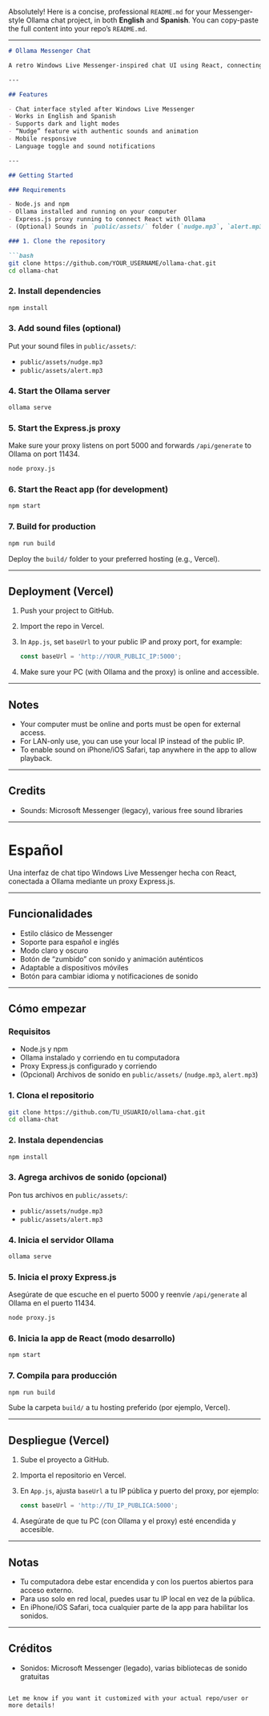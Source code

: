 Absolutely! Here is a concise, professional `README.md` for your Messenger-style Ollama chat project, in both **English** and **Spanish**. You can copy-paste the full content into your repo’s `README.md`.

---

````markdown
# Ollama Messenger Chat

A retro Windows Live Messenger-inspired chat UI using React, connecting to a local Ollama server via an Express.js proxy.

---

## Features

- Chat interface styled after Windows Live Messenger
- Works in English and Spanish
- Supports dark and light modes
- “Nudge” feature with authentic sounds and animation
- Mobile responsive
- Language toggle and sound notifications

---

## Getting Started

### Requirements

- Node.js and npm
- Ollama installed and running on your computer
- Express.js proxy running to connect React with Ollama
- (Optional) Sounds in `public/assets/` folder (`nudge.mp3`, `alert.mp3`)

### 1. Clone the repository

```bash
git clone https://github.com/YOUR_USERNAME/ollama-chat.git
cd ollama-chat
````

### 2. Install dependencies

```bash
npm install
```

### 3. Add sound files (optional)

Put your sound files in `public/assets/`:

* `public/assets/nudge.mp3`
* `public/assets/alert.mp3`

### 4. Start the Ollama server

```bash
ollama serve
```

### 5. Start the Express.js proxy

Make sure your proxy listens on port 5000 and forwards `/api/generate` to Ollama on port 11434.

```bash
node proxy.js
```

### 6. Start the React app (for development)

```bash
npm start
```

### 7. Build for production

```bash
npm run build
```

Deploy the `build/` folder to your preferred hosting (e.g., Vercel).

---

## Deployment (Vercel)

1. Push your project to GitHub.
2. Import the repo in Vercel.
3. In `App.js`, set `baseUrl` to your public IP and proxy port, for example:

   ```js
   const baseUrl = 'http://YOUR_PUBLIC_IP:5000';
   ```
4. Make sure your PC (with Ollama and the proxy) is online and accessible.

---

## Notes

* Your computer must be online and ports must be open for external access.
* For LAN-only use, you can use your local IP instead of the public IP.
* To enable sound on iPhone/iOS Safari, tap anywhere in the app to allow playback.

---

## Credits

* Sounds: Microsoft Messenger (legacy), various free sound libraries

---

# Español

Una interfaz de chat tipo Windows Live Messenger hecha con React, conectada a Ollama mediante un proxy Express.js.

---

## Funcionalidades

* Estilo clásico de Messenger
* Soporte para español e inglés
* Modo claro y oscuro
* Botón de “zumbido” con sonido y animación auténticos
* Adaptable a dispositivos móviles
* Botón para cambiar idioma y notificaciones de sonido

---

## Cómo empezar

### Requisitos

* Node.js y npm
* Ollama instalado y corriendo en tu computadora
* Proxy Express.js configurado y corriendo
* (Opcional) Archivos de sonido en `public/assets/` (`nudge.mp3`, `alert.mp3`)

### 1. Clona el repositorio

```bash
git clone https://github.com/TU_USUARIO/ollama-chat.git
cd ollama-chat
```

### 2. Instala dependencias

```bash
npm install
```

### 3. Agrega archivos de sonido (opcional)

Pon tus archivos en `public/assets/`:

* `public/assets/nudge.mp3`
* `public/assets/alert.mp3`

### 4. Inicia el servidor Ollama

```bash
ollama serve
```

### 5. Inicia el proxy Express.js

Asegúrate de que escuche en el puerto 5000 y reenvíe `/api/generate` al Ollama en el puerto 11434.

```bash
node proxy.js
```

### 6. Inicia la app de React (modo desarrollo)

```bash
npm start
```

### 7. Compila para producción

```bash
npm run build
```

Sube la carpeta `build/` a tu hosting preferido (por ejemplo, Vercel).

---

## Despliegue (Vercel)

1. Sube el proyecto a GitHub.
2. Importa el repositorio en Vercel.
3. En `App.js`, ajusta `baseUrl` a tu IP pública y puerto del proxy, por ejemplo:

   ```js
   const baseUrl = 'http://TU_IP_PUBLICA:5000';
   ```
4. Asegúrate de que tu PC (con Ollama y el proxy) esté encendida y accesible.

---

## Notas

* Tu computadora debe estar encendida y con los puertos abiertos para acceso externo.
* Para uso solo en red local, puedes usar tu IP local en vez de la pública.
* En iPhone/iOS Safari, toca cualquier parte de la app para habilitar los sonidos.

---

## Créditos

* Sonidos: Microsoft Messenger (legado), varias bibliotecas de sonido gratuitas

```

Let me know if you want it customized with your actual repo/user or more details!
```
